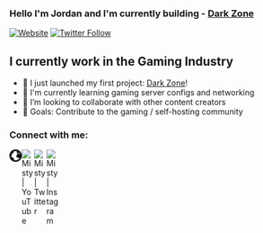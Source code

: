 ###  Hello I'm Jordan and I'm currently building - [Dark Zone][website]

[![Website](https://img.shields.io/website?label=ProjectDarkZone.com&style=for-the-badge&url=https%3A%2F%2Fcodestackr.com)](https://projectdarkzone.com)
[![Twitter Follow](https://img.shields.io/twitter/follow/justbejordan?color=1DA1F2&logo=twitter&style=for-the-badge)](https://twitter.com/intent/follow?original_referer=https%3A%2F%2Fgithub.com%2FMistyxInori&screen_name=ProjectDarkZone)

## I currently work in the Gaming Industry

- 🚀 I just launched my first project: [Dark Zone][website]!
- 🔧 I'm currently learning gaming server configs and networking
- 👯 I’m looking to collaborate with other content creators
- 🤯 Goals: Contribute to the gaming / self-hosting community

### Connect with me:

[<img align="left" alt="projectdarkzone.com" width="22px" src="https://raw.githubusercontent.com/iconic/open-iconic/master/svg/globe.svg" />][website]
[<img align="left" alt="Misty | YouTube" width="22px" src="https://cdn.jsdelivr.net/npm/simple-icons@v3/icons/youtube.svg" />][youtube]
[<img align="left" alt="Misty | Twitter" width="22px" src="https://cdn.jsdelivr.net/npm/simple-icons@v3/icons/twitter.svg" />][twitter]
[<img align="left" alt="Misty | Instagram" width="22px" src="https://cdn.jsdelivr.net/npm/simple-icons@v3/icons/instagram.svg" />][instagram]

<br />



[website]: https://projectdarkzone.com
[twitter]: https://twitter.com/justbejordan
[youtube]: https://www.youtube.com/channel/UCNcDQTPJyLx2LOoi87cTeYQ
[instagram]: https://instagram.com/MistyxInori
